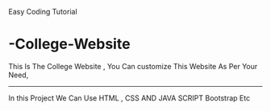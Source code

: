 Easy Coding Tutorial
# -College-Website
This Is The College Website , 
You Can customize This Website As Per Your Need,

----------------------------------------------------------
In this Project We Can Use HTML , CSS AND JAVA SCRIPT Bootstrap Etc

